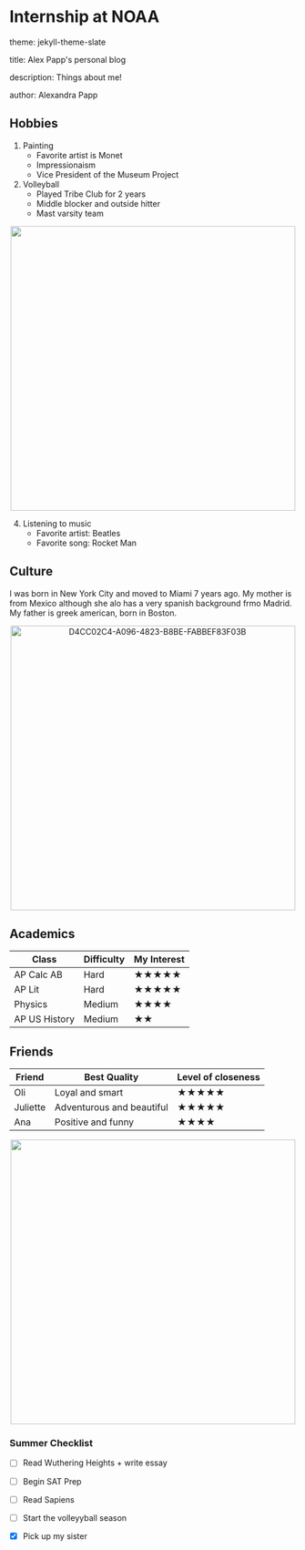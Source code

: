  
# Internship at NOAA

theme: jekyll-theme-slate

title: Alex Papp's personal blog

description: Things about me!

author: Alexandra Papp

## Hobbies
1. Painting
   - Favorite artist is Monet
   - Impressionaism
   - Vice President of the Museum Project
2. Volleyball
   - Played Tribe Club for 2 years
   - Middle blocker and outside hitter
   - Mast varsity team
<p align="center">
   <img src="https://github.com/user-attachments/assets/60cd538b-7866-4f91-9ad5-073795956ef8" width="500">
</p>
  
4. Listening to music
   - Favorite artist: Beatles
   - Favorite song: Rocket Man
## Culture

I was born in New York City and moved to Miami 7 years ago. My mother is from Mexico although she alo has a very spanish background frmo Madrid. My father is greek american, born in Boston. 
<p align="center">
  <img src="https://github.com/user-attachments/assets/c722c027-7e00-4b04-9192-528cd8acbd34" alt="D4CC02C4-A096-4823-B8BE-FABBEF83F03B" width="500">
</p>


## Academics 

| Class | Difficulty | My Interest |
|---------|--------------|------------|
| AP Calc AB | Hard | ★★★★★ |
| AP Lit | Hard | ★★★★★ |
| Physics | Medium | ★★★★  |
| AP US History | Medium | ★★ |

## Friends

| Friend | Best Quality | Level of closeness |
|--------|--------------|--------------------|
| Oli | Loyal and smart | ★★★★★ |
| Juliette | Adventurous and beautiful | ★★★★★ |
| Ana | Positive and funny | ★★★★ |

<p align="center">
   <img src="https://github.com/user-attachments/assets/6b77dd46-d03c-4fb7-a3fd-4ca5117d3b81" width="500">
</p>

### Summer Checklist
- [ ] Read Wuthering Heights + write essay
- [ ] Begin SAT Prep
- [ ] Read Sapiens
- [ ] Start the volleyyball season
- [x] Pick up my sister



